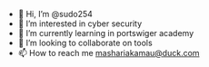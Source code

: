 - 👋 Hi, I’m @sudo254
- 👀 I’m interested in cyber security
- 🌱 I’m currently learning in portswiger academy
- 💞️ I’m looking to collaborate on tools
- 📫 How to reach me mashariakamau@duck.com

<!---
sudo254/sudo254 is a ✨ special ✨ repository because its `README.md` (this file) appears on your GitHub profile.
You can click the Preview link to take a look at your changes.
--->

